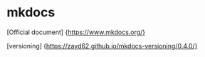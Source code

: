 # mkdocs

[Official document] {https://www.mkdocs.org/}

[versioning] {https://zayd62.github.io/mkdocs-versioning/0.4.0/}
